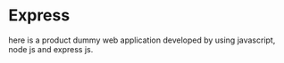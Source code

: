 # Express
here is a product dummy web application developed by using javascript, node js and express js.
